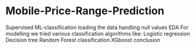# Mobile-Price-Range-Prediction
Supervised ML-classification
loading the data
handling null values
EDA
For modelling we tried various classification algorithms like:
Logistic regression
Decision tree
Random Forest classification
XGboost
conclusion
